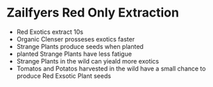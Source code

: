 # Zailfyers Red Only Extraction
* Red Exotics extract 10s
* Organic Clenser prosseses exotics faster
* Strange Plants produce seeds when planted
* planted Strange Plants have less fatigue
* Strange Plants in the wild can yieald more exotics
* Tomatos and Potatos harvested in the wild have a small chance to produce Red Exsotic Plant seeds
